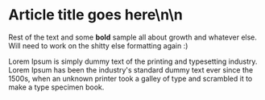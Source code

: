 # Article title goes here\n\n

Rest of the text and some **bold** sample all about growth and whatever else.
Will need to work on the shitty else formatting again :)

Lorem Ipsum is simply dummy text of the printing and typesetting industry. Lorem Ipsum has been the industry's standard dummy text ever since the 1500s, when an unknown printer took a galley of type and scrambled it to make a type specimen book. 